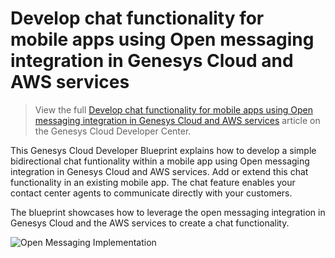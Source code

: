 # Develop chat functionality for mobile apps using Open messaging integration in Genesys Cloud and AWS services

> View the full [Develop chat functionality for mobile apps using Open messaging integration in Genesys Cloud and AWS services](https://developer.mypurecloud.com/blueprints/) article on the Genesys Cloud Developer Center.

This Genesys Cloud Developer Blueprint explains how to develop a simple bidirectional chat funtionality within a mobile app using Open messaging integration in Genesys Cloud and AWS services. Add or extend this chat functionality in an existing mobile app. The chat feature enables your contact center agents to communicate directly with your customers.

The blueprint showcases how to leverage the open messaging integration in Genesys Cloud and the AWS services to create a chat functionality.

![Open Messaging Implementation](images/ionic-mobile-open-messaging-blueprint-architecture.png "Open Messaging Implementation")